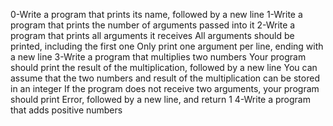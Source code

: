 0-Write a program that prints its name, followed by a new line
1-Write a program that prints the number of arguments passed into it
2-Write a program that prints all arguments it receives All arguments should be printed, including the first one
Only print one argument per line, ending with a new line
3-Write a program that multiplies two numbers Your program should print the result of the multiplication, followed by a new line
You can assume that the two numbers and result of the multiplication can be stored in an integer
If the program does not receive two arguments, your program should print Error, followed by a new line, and return 1
4-Write a program that adds positive numbers
